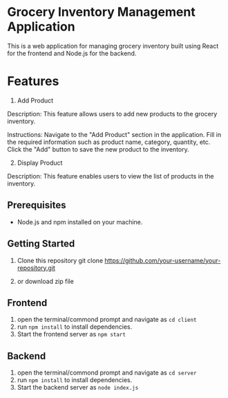 
# Grocery Inventory Management Application

This is a web application for managing grocery inventory built using React for the frontend
and Node.js for the backend.

# Features

1. Add Product 

Description:
 This feature allows users to add new products to the grocery inventory.

Instructions:
Navigate to the "Add Product" section in the application.
Fill in the required information such as product name, category, quantity, etc.
Click the "Add" button to save the new product to the inventory.

2. Display Product 

Description:
This feature enables users to view the list of products in the inventory.

## Prerequisites

- Node.js and npm installed on your machine.

## Getting Started

1. Clone this repository 
git clone https://github.com/your-username/your-repository.git

2. or download zip file

## Frontend 
1. open the terminal/commond prompt and navigate as `cd client`
2. run `npm install` to install dependencies.
3. Start the frontend server as `npm start`


## Backend
1. open the terminal/commond prompt and navigate as `cd server`
2. run `npm install` to install dependencies.
3. Start the backend server as `node index.js`

